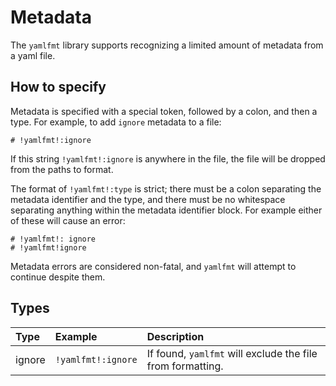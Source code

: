 # Metadata

The `yamlfmt` library supports recognizing a limited amount of metadata from a yaml file.

## How to specify

Metadata is specified with a special token, followed by a colon, and then a type. For example, to add `ignore` metadata to a file:
```
# !yamlfmt!:ignore
```
If this string `!yamlfmt!:ignore` is anywhere in the file, the file will be dropped from the paths to format.

The format of `!yamlfmt!:type` is strict; there must be a colon separating the metadata identifier and the type, and there must be no whitespace separating anything within the metadata identifier block. For example either of these will cause an error:
```
# !yamlfmt!: ignore
# !yamlfmt!ignore
```
Metadata errors are considered non-fatal, and `yamlfmt` will attempt to continue despite them.

## Types

| Type   | Example            | Description | 
|:-------|:-------------------|:------------|
| ignore | `!yamlfmt!:ignore` | If found, `yamlfmt` will exclude the file from formatting. |